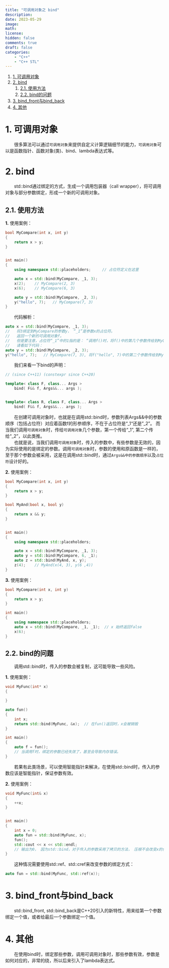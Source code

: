 ```yaml
---
title: "可调用对象之 bind"
description: 
date: 2023-05-29
image: 
math: 
license: 
hidden: false
comments: true
draft: false
categories:
    - "C++"
    - "C++ STL"
---
```



1. [1. 可调用对象](#1-可调用对象)
2. [2. bind](#2-bind)
    1. [2.1. 使用方法](#21-使用方法)
    2. [2.2. bind的问题](#22-bind的问题)
3. [3. bind\_front与bind\_back](#3-bind_front与bind_back)
4. [4. 其他](#4-其他)



# 1. 可调用对象
&emsp;&emsp;很多算法可以通过`可调用对象`来提供自定义计算逻辑细节的能力，`可调用对象`可以是函数指针、函数对象(类)、bind、lambda表达式等。  


# 2. bind
&emsp;&emsp;std::bind通过绑定的方式，生成一个调用包装器（call wrapper），将可调用对象与部分参数绑定，形成一个新的可调用对象。

## 2.1. 使用方法
**1.** 使用案例：  

```cpp
bool MyCompare(int x, int y)
{
    return x > y;
}


int main()
{
    using namespace std::placeholders;     // 占位符定义在这里

    auto x = std::bind(MyCompare, _1, 3); 
    x(2);    // MyCompare(2, 3)
    x(6);    // MyCompare(6, 3)

    auto y = std::bind(MyCompare, _2, 3);
    y("hello", 7);   // MyCompare(7, 3)
}
```
&emsp;&emsp;代码解析：
```cpp
auto x = std::bind(MyCompare, _1, 3);
//   将3绑定到MyCompare的参数y， “_1”是参数x的占位符。
//   返回一个新的可调用对象f。  
//   但是要注意，占位符“_1”中的1指的是： “调用f()时，将f()中的第几个参数传给到MyCompare的参数x”，
//   请看如下代码：  
auto y = std::bind(MyCompare, _2, 3);
y("hello", 7);   // MyCompare(7, 3), 将f("hello", 7)中的第二个参数传给到MyCompare的参数x。
```
&emsp;&emsp;我们来看一下bind的声明：   
```cpp
// (since C++11) (constexpr since C++20)

template< class F, class... Args > 
    bind( F&& f, Args&&... args );


template< class R, class F, class... Args >
    bind( F&& f, Args&&... args );
```
&emsp;&emsp;在创建可调用对象时，也就是在调用std::bind时，参数列表Args&&中的参数顺序（包括占位符）对应着函数f的形参顺序，不在于占位符是“_1“还是”_2”。 而当我们调用`可调用对象`时，传给`可调用对象`几个参数，第一个传给“_1”, 第二个传给“_2”，以此类推。   
&emsp;&emsp;也就是说，当我们调用`可调用对象`时，传入的参数中，有些参数是无效的，因为实际使用的是绑定的参数。调用`可调用对象`时，参数的使用和原函数是一样的，至于那个参数会被采用，这是在调用std::bind时，通过`Args&&中的参数顺序`以及`占位符`设计好的。      


**2.** 使用案例：  
```cpp
bool MyCompare(int x, int y)
{
    return x > y;
}

bool MyAnd(bool x, bool y)
{
    return x && y;
}


int main()
{
    using namespace std::placeholders;

    auto x = std::bind(MyCompare, _1, 3); 
    auto y = std::bind(MyCompare, 6, _1);
    auto z = std::bind(MyAnd, x, y);
    z(4);    // MyAnd(x(4, 3), y(6 ,4)) 
}
```

**3.** 使用案例：
```cpp
bool MyCompare(int x, int y)
{
    return x > y;
}

int main()
{
    using namespace std::placeholders;
    auto x = std::bind(MyCompare, _1, _1);  // x 始终返回false
    x(6); 
}
```
## 2.2. bind的问题
&emsp;&emsp;调用std::bind时，传入的参数会被复制，这可能导致一些风险。   

**1.** 使用案例：   
```cpp
void MyFunc(int* x)
{

}

auto fun()
{
    int x;
    return std::bind(MyFunc, &x);  // 在fun()返回时，x会被销毁
}

int main()
{
    auto f = fun();  
    // 当调用f时，绑定的参数已经失效了，甚至会导致内存错误。   
}
```
&emsp;&emsp;若果有此类场景，可以使用智能指针来解决，在使用std::bind时，传入的参数应该是智能指针，保证参数有效。  


**2.** 使用案例：  
```cpp
void MyFunc(int& x)
{
    ++x;
}


int main()
{
    int x = 0;
    auto fun = std::bind(MyFunc, x);
    fun();
    std::cout << x << std::endl;
    // 输出为0， 因为std::bind，对于传入的参数采用了拷贝的方法， 压根不会改变x的值。
}
```
&emsp;&emsp;这种情况需要使用std::ref、std::cref来改变参数的绑定方式：   
```cpp
auto fun = std::bind(MyFunc, std::ref(x));   
```


# 3. bind_front与bind_back
&emsp;&emsp;std::bind_front, std::bind_back是C++20引入的新特性，用来给第一个参数绑定一个值，或者给最后一个参数绑定一个值。




# 4. 其他
&emsp;&emsp;在使用bind时，绑定那些参数，调用可调用对象时，那些参数有效，参数是如何对应的，非常的绕，所以后来引入了lambda表达式。   
